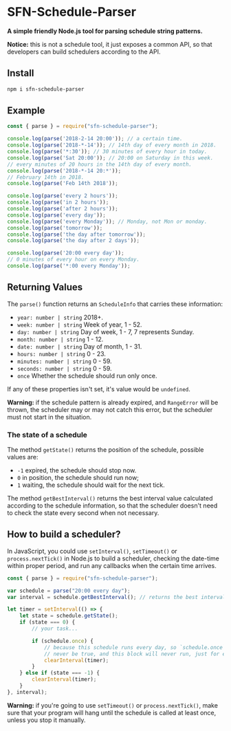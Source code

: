 # SFN-Schedule-Parser

**A simple friendly Node.js tool for parsing schedule string patterns.**

**Notice:** this is not a schedule tool, it just exposes a common API, so that 
developers can build schedulers according to the API.

## Install

```sh
npm i sfn-schedule-parser
```

## Example

```javascript
const { parse } = require("sfn-schedule-parser");

console.log(parse('2018-2-14 20:00')); // a certain time.
console.log(parse('2018-*-14')); // 14th day of every month in 2018.
console.log(parse('*:30')); // 30 minutes of every hour in today.
console.log(parse('Sat 20:00')); // 20:00 on Saturday in this week.
// every minutes of 20 hours in the 14th day of every month.
console.log(parse('2018-*-14 20:*'));
// February 14th in 2018.
console.log(parse('Feb 14th 2018'));

console.log(parse('every 2 hours'));
console.log(parse('in 2 hours'));
console.log(parse('after 2 hours'));
console.log(parse('every day'));
console.log(parse('every Monday')); // Monday, not Mon or monday.
console.log(parse('tomorrow'));
console.log(parse('the day after tomorrow'));
console.log(parse('the day after 2 days'));

console.log(parse('20:00 every day'));
// 0 minutes of every hour on every Monday.
console.log(parse('*:00 every Monday'));
```

## Returning Values

The `parse()` function returns an `ScheduleInfo` that carries these 
information:

- `year: number | string` 2018+.
- `week: number | string` Week of year, 1 - 52.
- `day: number | string` Day of week, 1 - 7, 7 represents Sunday.
- `month: number | string` 1 - 12.
- `date: number | string` Day of month, 1 - 31.
- `hours: number | string` 0 - 23.
- `minutes: number | string` 0 - 59.
- `seconds: number | string` 0 - 59.
- `once` Whether the schedule should run only once.

If any of these properties isn't set, it's value would be `undefined`.

**Warning:** if the schedule pattern is already expired, and `RangeError` will
be thrown, the scheduler may or may not catch this error, but the scheduler 
must not start in the situation.

### The state of a schedule

The method `getState()` returns the position of the schedule, possible 
values are:

- `-1` expired, the schedule should stop now.
- `0` in position, the schedule should run now;
- `1` waiting, the schedule should wait for the next tick.

The method `getBestInterval()` returns the best interval value calculated 
according to the schedule information, so that the scheduler doesn't need to 
check the state every second when not necessary.

## How to build a scheduler?

In JavaScript, you could use `setInterval()`, `setTimeout()` or 
`process.nextTick()` in Node.js to build a scheduler, checking the date-time 
within proper period, and run any callbacks when the certain time arrives.

```javascript
const { parse } = require("sfn-schedule-parser");

var schedule = parse("20:00 every day");
var interval = schedule.getBestInterval(); // returns the best interval value.

let timer = setInterval(() => {
    let state = schedule.getState();
    if (state === 0) {
        // your task...

        if (schedule.once) {
            // because this schedule runs every day, so `schedule.once` will 
            // never be true, and this block will never run, just for example.
            clearInterval(timer);
        }
    } else if (state === -1) {
        clearInterval(timer);
    }
}, interval);
```

**Warning:** if you're going to use `setTimeout()` or `process.nextTick()`, 
make sure that your program will hang until the schedule is called at least 
once, unless you stop it manually.